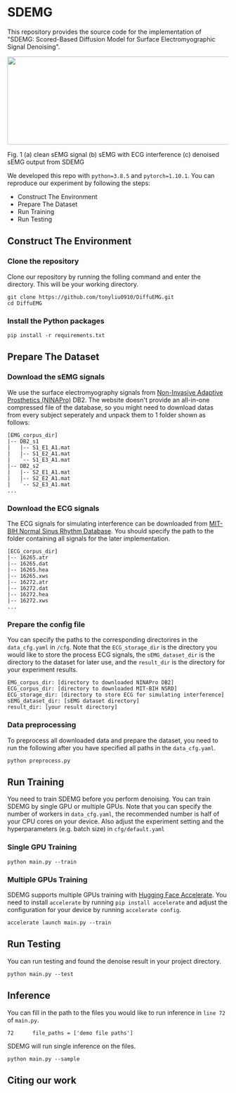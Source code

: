 # SDEMG
This repository provides the source code for the implementation of "SDEMG: Scored-Based Diffusion Model for Surface Electromyographic Signal Denoising". 

<p align='center'>
<td style='text-align:center;'>
  <img src=https://github.com/tonyliu0910/DiffuEMG/assets/71209514/995afbd0-98b8-442a-92aa-cec988d289cb width="700" height="200">
  <figcaption>Fig. 1 (a) clean sEMG signal (b) sEMG with ECG interference (c) denoised sEMG output from SDEMG</figcaption>
</td>
</p>

We developed this repo with `python=3.8.5` and `pytorch=1.10.1`. You can reproduce our experiment by following the steps:
- Construct The Environment
- Prepare The Dataset
- Run Training
- Run Testing

## Construct The Environment
### Clone the repository
Clone our repository by running the folling command and enter the directory. This will be your working directory.
```
git clone https://github.com/tonyliu0910/DiffuEMG.git
cd DiffuEMG
```
### Install the Python packages
```
pip install -r requirements.txt
```
## Prepare The Dataset
### Download the sEMG signals
We use the surface electromyography signals from [Non-Invasive Adaptive Prosthetics (NINAPro)](https://ninapro.hevs.ch/instructions/DB2.html) DB2. The website doesn't provide an all-in-one compressed file of the database, so you might need to download datas from every subject seperately and unpack them to 1 folder shown as follows:
```
[EMG_corpus_dir]
|-- DB2_s1
|   |-- S1_E1_A1.mat
|   |-- S1_E2_A1.mat
|   `-- S1_E3_A1.mat
|-- DB2_s2
|   |-- S2_E1_A1.mat
|   |-- S2_E2_A1.mat
|   `-- S2_E3_A1.mat
...
```
### Download the ECG signals 
The ECG signals for simulating interference can be downloaded from [MIT-BIH Normal Sinus Rhythm Database](https://www.physionet.org/content/nsrdb/1.0.0/). You should specify the path to the folder containing all signals for the later implementation.
```
[ECG_corpus_dir]
|-- 16265.atr
|-- 16265.dat
|-- 16265.hea
|-- 16265.xws
|-- 16272.atr
|-- 16272.dat
|-- 16272.hea
|-- 16272.xws
...
```
### Prepare the config file
You can specify the paths to the corresponding directorires in the `data_cfg.yaml` in `/cfg`. Note that the `ECG_storage_dir` is the directory you would like to store the process ECG signals, the `sEMG_dataset_dir` is the directory to the dataset for later use, and the `result_dir` is the directory for your experiment results.
```
EMG_corpus_dir: [directory to downloaded NINAPro DB2]
ECG_corpus_dir: [directory to downloaded MIT-BIH NSRD]
ECG_storage_dir: [directory to store ECG for simulating interference]
sEMG_dataset_dir: [sEMG dataset directory]
result_dir: [your result directory]
```
### Data preprocessing
To preprocess all downloaded data and prepare the dataset, you need to run the following after you have specified all paths in the `data_cfg.yaml`.
```
python preprocess.py
```
## Run Training
You need to train SDEMG before you perform denoising. You can train SDEMG by single GPU or multiple GPUs. Note that you can specify the number of workers in `data_cfg.yaml`, the recommended number is half of your CPU cores on your device. Also adjust the experiment setting and the hyperparameters (e.g. batch size) in `cfg/default.yaml`
### Single GPU Training
```
python main.py --train
```
### Multiple GPUs Training
SDEMG supports multiple GPUs training with [Hugging Face Accelerate](https://huggingface.co/docs/accelerate/index). You need to install `accelerate` by running `pip install accelerate` and adjust the configuration for your device by running `accelerate config`. 
```
accelerate launch main.py --train
```
## Run Testing
You can run testing and found the denoise result in your project directory. 
```
python main.py --test
```
## Inference 
You can fill in the path to the files you would like to run inference in `line 72` of `main.py`.
```
72      file_paths = ['demo file paths']
```
SDEMG will run single inference on the files.
```
python main.py --sample
```

## Citing our work
